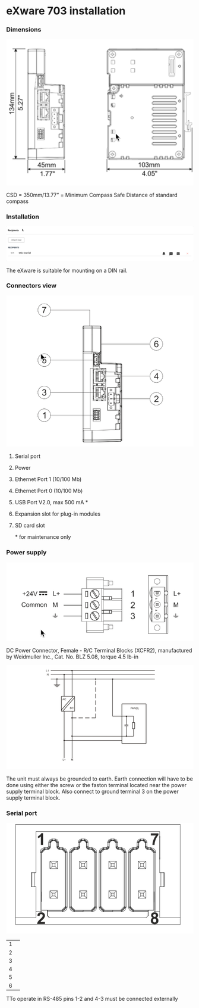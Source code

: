 # eXware 703 installation

### Dimensions

![](<../.gitbook/assets/image (64).png>)

CSD = 350mm/13.77” = Minimum Compass Safe Distance of standard compass

### Installation

![](<../.gitbook/assets/image (66).png>)

The eXware is suitable for mounting on a DIN rail.



### Connectors view

![](<../.gitbook/assets/image (68).png>)

1. Serial port
2. Power
3. Ethernet Port 1 (10/100 Mb)
4. Ethernet Port 0 (10/100 Mb)
5. USB Port V2.0, max 500 mA \*
6. Expansion slot for plug-in modules
7.  SD card slot

    \* for maintenance only

### Power supply

![](<../.gitbook/assets/image (65).png>)

DC Power Connector, Female - R/C Terminal Blocks (XCFR2), manufactured by Weidmuller Inc., Cat. No. BLZ 5.08, torque 4.5 lb-in

![](<../.gitbook/assets/image (67).png>)

The unit must always be grounded to earth. Earth connection will have to be done using either the screw or the faston terminal located near the power supply terminal block. Also connect to ground terminal 3 on the power supply terminal block.



### Serial port

![](<../.gitbook/assets/image (71).png>)

|   |   |
| - | - |
| 1 |   |
| 2 |   |
| 3 |   |
| 4 |   |
| 5 |   |
| 6 |   |

TTo operate in RS-485 pins 1-2 and 4-3 must be connected externally

